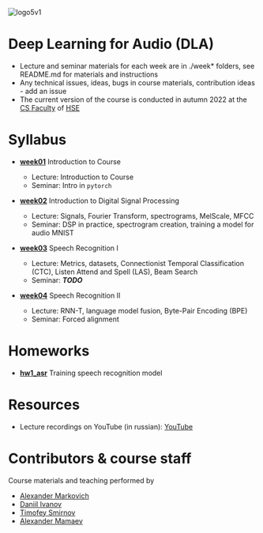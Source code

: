![logo5v1](https://user-images.githubusercontent.com/20357655/104316876-2be04600-54ee-11eb-93ed-f9835fde1527.jpg)

# Deep Learning for Audio (DLA)

- Lecture and seminar materials for each week are in ./week* folders, see README.md for materials and instructions
- Any technical issues, ideas, bugs in course materials, contribution ideas - add an issue
- The current version of the course is conducted in autumn 2022 at the [CS Faculty](https://cs.hse.ru/en/)
  of [HSE](https://www.hse.ru/en/)

# Syllabus

- [__week01__](./week01) Introduction to Course
    - Lecture: Introduction to Course
    - Seminar: Intro in `pytorch`

- [__week02__](./week02) Introduction to Digital Signal Processing
    - Lecture: Signals, Fourier Transform, spectrograms, MelScale, MFCC
    - Seminar: DSP in practice, spectrogram creation, training a model for audio MNIST

- [__week03__](./week03) Speech Recognition I
    - Lecture: Metrics, datasets, Connectionist Temporal Classification (CTC), Listen Attend and Spell (LAS), Beam Search
    - Seminar: **_TODO_**
  
- [__week04__](./week04) Speech Recognition II
    - Lecture: RNN-T, language model fusion, Byte-Pair Encoding (BPE)
    - Seminar: Forced alignment

# Homeworks

- [__hw1_asr__](./hw1_asr) Training speech recognition model

# Resources


* Lecture recordings on YouTube (in russian): [YouTube](https://youtube.com/playlist?list=PLEwK9wdS5g0oE9htlwY-WarI5_jeH818j)

# Contributors & course staff

Course materials and teaching performed by

- [Alexander Markovich](https://t.me/markovka17)
- [Daniil Ivanov](https://t.me/the_longest_id_in_the_world)
- [Timofey Smirnov](https://t.me/timothyxp)
- [Alexander Mamaev](https://t.me/alxmamaev)
